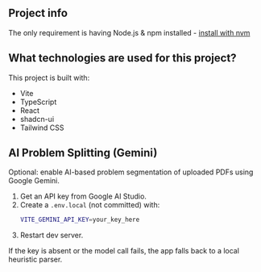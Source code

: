 ## Project info
The only requirement is having Node.js & npm installed - [install with nvm](https://github.com/nvm-sh/nvm#installing-and-updating)



## What technologies are used for this project?

This project is built with:

- Vite
- TypeScript
- React
- shadcn-ui
- Tailwind CSS

## AI Problem Splitting (Gemini)

Optional: enable AI-based problem segmentation of uploaded PDFs using Google Gemini.

1. Get an API key from Google AI Studio.
2. Create a `.env.local` (not committed) with:
	```bash
	VITE_GEMINI_API_KEY=your_key_here
	```
3. Restart dev server.

If the key is absent or the model call fails, the app falls back to a local heuristic parser.


